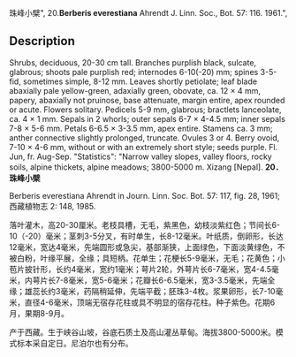 珠峰小檗",
20.**Berberis everestiana** Ahrendt J. Linn. Soc., Bot. 57: 116. 1961.",

## Description
Shrubs, deciduous, 20-30 cm tall. Branches purplish black, sulcate, glabrous; shoots pale purplish red; internodes 6-10(-20) mm; spines 3-5-fid, sometimes simple, 8-12 mm. Leaves shortly petiolate; leaf blade abaxially pale yellow-green, adaxially green, obovate, ca. 12 × 4 mm, papery, abaxially not pruinose, base attenuate, margin entire, apex rounded or acute. Flowers solitary. Pedicels 5-9 mm, glabrous; bractlets lanceolate, ca. 4 × 1 mm. Sepals in 2 whorls; outer sepals 6-7 × 4-4.5 mm; inner sepals 7-8 × 5-6 mm. Petals 6-6.5 × 3-3.5 mm, apex entire. Stamens ca. 3 mm; anther connective slightly prolonged, truncate. Ovules 3 or 4. Berry ovoid, 7-10 × 4-6 mm, without or with an extremely short style; seeds purple. Fl. Jun, fr. Aug-Sep.
  "Statistics": "Narrow valley slopes, valley floors, rocky soils, alpine thickets, alpine meadows; 3800-5000 m. Xizang [Nepal].
**20．珠峰小檗**

Berberis everestiana Ahrendt in Journ. Linn. Soc. Bot. 57: 117, fig. 28, 1961; 西藏植物志 2: 148, 1985.

落叶灌木，高20-30厘米。老枝具槽，无毛，紫黑色，幼枝淡紫红色；节间长6-10（-20）毫米；茎刺3-5分叉，有时单生，长8-12毫米。叶纸质，倒卵形，长达12毫米，宽达4毫米，先端圆形或急尖，基部渐狭，上面绿色，下面淡黄绿色，不被白粉，叶缘平展，全缘；具短柄。花单生；花梗长5-9毫米，无毛；花黄色；小苞片披针形，长约4毫米，宽约1毫米；萼片2轮，外萼片长6-7毫米，宽4-4.5毫米，内萼片长7-8毫米，宽5-6毫米；花瓣长6-6.5毫米，宽3-3.5毫米，先端全缘；雄蕊长约3毫米，药隔稍延伸，先端平截；胚珠3-4枚。浆果卵形，长7-10毫米，直径4-6毫米，顶端无宿存花柱或具不明显的宿存花柱。种子紫色。花期6月，果期8-9月。

产于西藏。生于峡谷山坡，谷底石质土及高山灌丛草甸。海拔3800-5000米。模式标本采自定日。尼泊尔也有分布。

